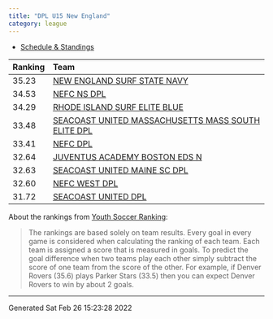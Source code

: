 ```yaml
---
title: "DPL U15 New England"
category: league
---
```



* [Schedule & Standings](https://system.gotsport.com/org_event/events/5046/schedules?team=309326)

| Ranking | Team                                                                                                          |
|:--------|:--------------------------------------------------------------------------------------------------------------|
| 35.23   | [NEW ENGLAND SURF STATE NAVY](https://youthsoccerrankings.us/team.html?teamId=3801240)                        |
| 34.53   | [NEFC NS DPL](https://youthsoccerrankings.us/team.html?teamId=3805389)                                        |
| 34.29   | [RHODE ISLAND SURF ELITE BLUE](https://youthsoccerrankings.us/team.html?teamId=3803463)                       |
| 33.48   | [SEACOAST UNITED MASSACHUSETTS MASS SOUTH ELITE DPL](https://youthsoccerrankings.us/team.html?teamId=3816774) |
| 33.41   | [NEFC DPL](https://youthsoccerrankings.us/team.html?teamId=3817923)                                           |
| 32.64   | [JUVENTUS ACADEMY BOSTON EDS N](https://youthsoccerrankings.us/team.html?teamId=3798603)                      |
| 32.63   | [SEACOAST UNITED MAINE SC DPL](https://youthsoccerrankings.us/team.html?teamId=3816881)                       |
| 32.60   | [NEFC WEST DPL](https://youthsoccerrankings.us/team.html?teamId=3799571)                                      |
| 31.72   | [SEACOAST UNITED DPL](https://youthsoccerrankings.us/team.html?teamId=3798436)                                |

About the rankings from [Youth Soccer Ranking](https://youthsoccerrankings.us):

>  The rankings are based solely on team results. Every goal in every game is considered when calculating the ranking of each team. Each team is assigned a score that is measured in goals. To predict the goal difference when two teams play each other simply subtract the score of one team from the score of the other. For example, if Denver Rovers (35.6) plays Parker Stars (33.5) then you can expect Denver Rovers to win by about 2 goals.


***
Generated Sat Feb 26 15:23:28 2022
